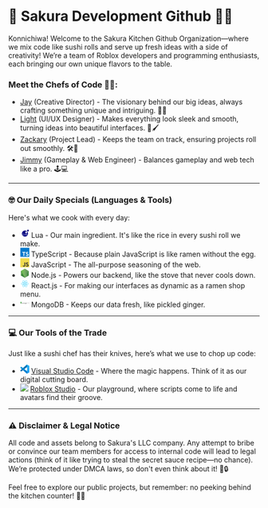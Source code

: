 # 🌸 Sakura Development Github 🍣🥢
Konnichiwa! Welcome to the Sakura Kitchen Github Organization—where we mix code like sushi rolls and serve up fresh ideas with a side of creativity! We’re a team of Roblox developers and programming enthusiasts, each bringing our own unique flavors to the table.

### Meet the Chefs of Code 🍙🥢:
* [Jay](https://github.com/Nephere) (Creative Director) - The visionary behind our big ideas, always crafting something unique and intriguing. 🧠✨
* [Light](https://github.com/liteless) (UI/UX Designer) - Makes everything look sleek and smooth, turning ideas into beautiful interfaces. 🎨🖌️
* [Zackary](https://github.com/nodoubtzack) (Project Lead) - Keeps the team on track, ensuring projects roll out smoothly. 🛠️🚀
* [Jimmy](https://github.com/Jyrezo) (Gameplay & Web Engineer) - Balances gameplay and web tech like a pro. 🕹️💻
___

### 🤓 Our Daily Specials (Languages & Tools)
Here's what we cook with every day:

* <img height="18" src="https://github.com/github/explore/blob/main/topics/lua/lua.png?raw=true"> Lua - Our main ingredient. It's like the rice in every sushi roll we make. 
* <img height="18" src="https://github.com/github/explore/blob/main/topics/typescript/typescript.png?raw=true"> TypeScript - Because plain JavaScript is like ramen without the egg.
* <img height="18" src="https://github.com/github/explore/blob/main/topics/javascript/javascript.png?raw=true"> JavaScript - The all-purpose seasoning of the web.
* <img height="18" src="https://github.com/github/explore/blob/main/topics/nodejs/nodejs.png?raw=true"> Node.js - Powers our backend, like the stove that never cools down.
* <img height="18" src="https://github.com/github/explore/blob/main/topics/react/react.png"> React.js - For making our interfaces as dynamic as a ramen shop menu.
* <img height="18" src="https://github.com/github/explore/blob/main/topics/mongodb/mongodb.png"> MongoDB - Keeps our data fresh, like pickled ginger.
___

### 💻 Our Tools of the Trade
Just like a sushi chef has their knives, here’s what we use to chop up code:

* <img height="18" src="https://github.com/github/explore/blob/main/topics/visual-studio-code/visual-studio-code.png?raw=true"> [Visual Studio Code](https://code.visualstudio.com/) - Where the magic happens. Think of it as our digital cutting board.
* <img height="18" src="https://upload.wikimedia.org/wikipedia/commons/thumb/5/58/Roblox_Studio_logo_2021_present.svg/1200px-Roblox_Studio_logo_2021_present.svg.png"> [Roblox Studio](https://setup.rbxcdn.com/RobloxStudioInstaller.exe) - Our playground, where scripts come to life and avatars find their groove.
___

### ⚠️ Disclaimer & Legal Notice
All code and assets belong to Sakura's LLC company. Any attempt to bribe or convince our team members for access to internal code will lead to legal actions (think of it like trying to steal the secret sauce recipe—no chance). We’re protected under DMCA laws, so don't even think about it! 🧠🔒

Feel free to explore our public projects, but remember: no peeking behind the kitchen counter! 🧑‍🍳
